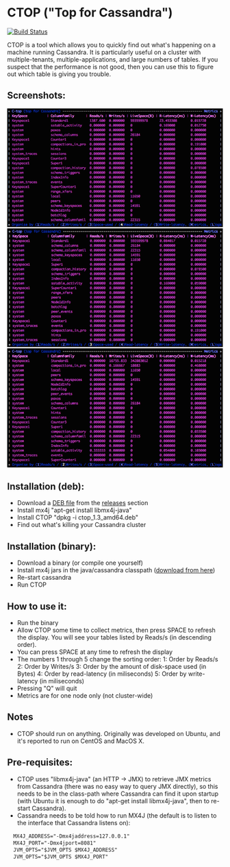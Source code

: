 # CTOP ("Top for Cassandra")

[![Build Status](https://img.shields.io/travis/hailocab/ctop/master.svg "Build Status")](https://travis-ci.org/hailocab/ctop) 

CTOP is a tool which allows you to quickly find out what's happening on a machine running Cassandra. It is particularly useful on a cluster with multiple-tenants, multiple-applications, and large numbers of tables. If you suspect that the performance is not good, then you can use this to figure out which table is giving you trouble.

## Screenshots:
![Ordered by read-latency](docs/ordered-by-read-latency.png "Ordered by read-latency")
![Ordered by disk-space](docs/ordered-by-diskspace.png "Ordered by disk-space")
![Ordered by write-rate](docs/ordered-by-write-rate.png "Ordered by write-rate")

## Installation (deb):
* Download a [DEB file](https://github.com/hailocab/ctop/releases/download/1.3/ctop_1.3_amd64.deb "CTOP 1.3") from the [releases](https://github.com/hailocab/ctop/releases "releases") section
* Install mx4j "apt-get install libmx4j-java"
* Install CTOP "dpkg -i ctop_1.3_amd64.deb"
* Find out what's killing your Cassandra cluster

## Installation (binary):
* Download a binary (or compile one yourself)
* Install mx4j jars in the java/cassandra classpath ([download from here](http://sourceforge.net/projects/mx4j/files/MX4J%20Binary/))
* Re-start cassandra
* Run CTOP

## How to use it:
* Run the binary
* Allow CTOP some time to collect metrics, then press SPACE to refresh the display. You will see your tables listed by Reads/s (in descending order).
* You can press SPACE at any time to refresh the display
* The numbers 1 through 5 change the sorting order:
  1: Order by Reads/s
  2: Order by Writes/s
  3: Order by the amount of disk-space used (in Bytes)
  4: Order by read-latency (in miliseconds)
  5: Order by write-latency (in miliseconds)
* Pressing "Q" will quit
* Metrics are for one node only (not cluster-wide)

## Notes
* CTOP should run on anything. Originally was developed on Ubuntu, and
  it's reported to run on CentOS and MacOS X.

## Pre-requisites:
* CTOP uses "libmx4j-java" (an HTTP -> JMX) to retrieve JMX metrics from Cassandra (there was no easy way to query JMX directly), so this needs to be in the class-path where Cassandra can find it upon startup (with Ubuntu it is enough to do "apt-get install libmx4j-java", then to re-start Cassandra).
* Cassandra needs to be told how to run MX4J (the default is to listen to the interface that Cassandra listens on):  
```
  MX4J_ADDRESS="-Dmx4jaddress=127.0.0.1"  
  MX4J_PORT="-Dmx4jport=8081"  
  JVM_OPTS="$JVM_OPTS $MX4J_ADDRESS"  
  JVM_OPTS="$JVM_OPTS $MX4J_PORT"  
```

